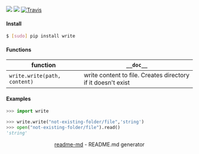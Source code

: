 [![](https://img.shields.io/pypi/pyversions/write.svg?longCache=True)](https://pypi.org/pypi/write/)
[![](https://img.shields.io/pypi/v/write.svg?maxAge=3600)](https://pypi.org/pypi/write/)
[![Travis](https://api.travis-ci.org/looking-for-a-job/write.py.svg?branch=master)](https://travis-ci.org/looking-for-a-job/write.py/)

#### Install
```bash
$ [sudo] pip install write
```

#### Functions
function|`__doc__`
-|-
`write.write(path, content)`|write content to file. Creates directory if it doesn't exist

#### Examples
```python
>>> import write

>>> write.write("not-existing-folder/file",'string')
>>> open("not-existing-folder/file").read()
'string'
```

<p align="center"><a href="https://pypi.org/project/readme-md/">readme-md</a> - README.md generator</p>